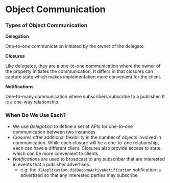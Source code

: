 # Object Communication 
### Types of Object Communication

**Delegation**

One-to-one communication initiated by the owner of the delegate

**Closures**

Like delegates, they are a one-to-one communication where the owner of the property initiates the communication. It differs in that closures can capture state which makes implementation more convenient for the client.

**Notifications**

One-to-many communication where subscribers subscribe to a publisher. It is a one-way relationship.

### When Do We Use Each?
* We use *Delegation* to define a set of APIs for one-to-one communication between two instances
* *Closure*s offer additional flexibility in the number of objects involved in communication. While each closure will be a one-to-one relationship, each can have a different client. Closures also provide access to state, which can be more convenient to clients
* *Notification*s are used to broadcast to any subscriber that are interested in events that a publisher advertises. 
	* e.g. the `UIApplication.didBecomeActiveNotification` notification is advertised so that any interested parties may subscribe
